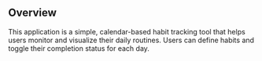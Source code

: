 ## Overview

This application is a simple, calendar-based habit tracking tool that helps users monitor and visualize their daily routines. Users can define habits and toggle their completion status for each day.
